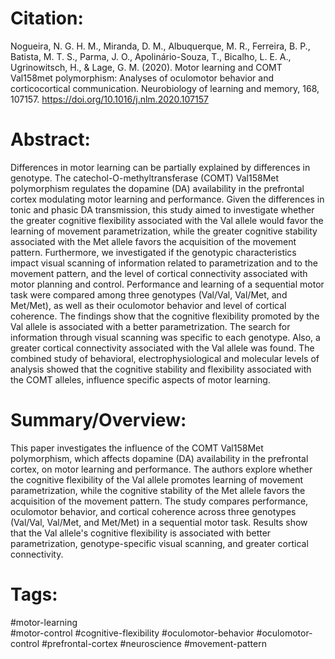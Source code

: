 # Citation:
Nogueira, N. G. H. M., Miranda, D. M., Albuquerque, M. R., Ferreira, B. P., Batista, M. T. S., Parma, J. O., Apolinário-Souza, T., Bicalho, L. E. A., Ugrinowitsch, H., & Lage, G. M. (2020). Motor learning and COMT Val158met polymorphism: Analyses of oculomotor behavior and corticocortical communication. Neurobiology of learning and memory, 168, 107157. https://doi.org/10.1016/j.nlm.2020.107157  

# Abstract:
Differences in motor learning can be partially explained by differences in genotype. The catechol-O-methyltransferase (COMT) Val158Met polymorphism regulates the dopamine (DA) availability in the prefrontal cortex modulating motor learning and performance. Given the differences in tonic and phasic DA transmission, this study aimed to investigate whether the greater cognitive flexibility associated with the Val allele would favor the learning of movement parametrization, while the greater cognitive stability associated with the Met allele favors the acquisition of the movement pattern. Furthermore, we investigated if the genotypic characteristics impact visual scanning of information related to parametrization and to the movement pattern, and the level of cortical connectivity associated with motor planning and control. Performance and learning of a sequential motor task were compared among three genotypes (Val/Val, Val/Met, and Met/Met), as well as their oculomotor behavior and level of cortical coherence. The findings show that the cognitive flexibility promoted by the Val allele is associated with a better parametrization. The search for information through visual scanning was specific to each genotype. Also, a greater cortical connectivity associated with the Val allele was found. The combined study of behavioral, electrophysiological and molecular levels of analysis showed that the cognitive stability and flexibility associated with the COMT alleles, influence specific aspects of motor learning.

# Summary/Overview: 
This paper investigates the influence of the COMT Val158Met polymorphism, which affects dopamine (DA) availability in the prefrontal cortex, on motor learning and performance. The authors explore whether the cognitive flexibility of the Val allele promotes learning of movement parametrization, while the cognitive stability of the Met allele favors the acquisition of the movement pattern. The study compares performance, oculomotor behavior, and cortical coherence across three genotypes (Val/Val, Val/Met, and Met/Met) in a sequential motor task. Results show that the Val allele's cognitive flexibility is associated with better parametrization, genotype-specific visual scanning, and greater cortical connectivity.

# Tags: 
#motor-learning  
#motor-control
#cognitive-flexibility
#oculomotor-behavior
#oculomotor-control
#prefrontal-cortex
#neuroscience
#movement-pattern